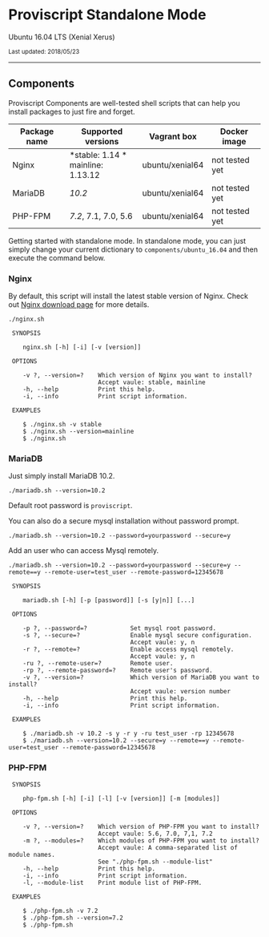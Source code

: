# Proviscript Standalone Mode

Ubuntu 16.04 LTS (Xenial Xerus)

<small>Last updated: 2018/05/23</small>

---

## Components

Proviscript Components are well-tested shell scripts that can help you install packages to just fire and forget. 

| Package name  | Supported versions | Vagrant box | Docker image |
|---|---|---|---|
|  Nginx |  *stable: 1.14 *<br />mainline: 1.13.12 | ubuntu/xenial64 | not tested yet |
|  MariaDB |  *10.2* | ubuntu/xenial64 | not tested yet |
|  PHP-FPM |  *7.2*, 7.1, 7.0, 5.6 | ubuntu/xenial64 | not tested yet |



Getting started with standalone mode. In standalone mode, you can just simply change your current dictionary to `components/ubuntu_16.04` and then execute the command below.


### Nginx

By default, this script will install the latest stable version of Nginx.
Check out <a href="https://nginx.org/en/download.html">Nginx download page</a> for more details.

```
./nginx.sh
```


```
 SYNOPSIS

    nginx.sh [-h] [-i] [-v [version]]

 OPTIONS

    -v ?, --version=?    Which version of Nginx you want to install?
                         Accept vaule: stable, mainline
    -h, --help           Print this help.
    -i, --info           Print script information.

 EXAMPLES

    $ ./nginx.sh -v stable
    $ ./nginx.sh --version=mainline
    $ ./nginx.sh
```

### MariaDB

Just simply install MariaDB 10.2.
```
./mariadb.sh --version=10.2
```
Default root password is `proviscript`.

You can also do a secure mysql installation without password prompt.

```
./mariadb.sh --version=10.2 --password=yourpassword --secure=y
```
Add an user who can access Mysql remotely.
```
./mariadb.sh --version=10.2 --password=yourpassword --secure=y --remote==y --remote-user=test_user --remote-password=12345678
```

```
 SYNOPSIS

    mariadb.sh [-h] [-p [password]] [-s [y|n]] [...]

 OPTIONS

    -p ?, --password=?            Set mysql root password.
    -s ?, --secure=?              Enable mysql secure configuration.
                                  Accept vaule: y, n
    -r ?, --remote=?              Enable access mysql remotely.
                                  Accept vaule: y, n
    -ru ?, --remote-user=?        Remote user.
    -rp ?, --remote-password=?    Remote user's password.
    -v ?, --version=?             Which version of MariaDB you want to install?
                                  Accept vaule: version number
    -h, --help                    Print this help.
    -i, --info                    Print script information.

 EXAMPLES

    $ ./mariadb.sh -v 10.2 -s y -r y -ru test_user -rp 12345678
    $ ./mariadb.sh --version=10.2 --secure=y --remote==y --remote-user=test_user --remote-password=12345678

```
### PHP-FPM

```
 SYNOPSIS

    php-fpm.sh [-h] [-i] [-l] [-v [version]] [-m [modules]]

 OPTIONS

    -v ?, --version=?    Which version of PHP-FPM you want to install?
                         Accept vaule: 5.6, 7.0, 7,1, 7.2
    -m ?, --modules=?    Which modules of PHP-FPM you want to install?
                         Accept vaule: A comma-separated list of module names.
                         See "./php-fpm.sh --module-list"
    -h, --help           Print this help.
    -i, --info           Print script information.
    -l, --module-list    Print module list of PHP-FPM.

 EXAMPLES

    $ ./php-fpm.sh -v 7.2
    $ ./php-fpm.sh --version=7.2
    $ ./php-fpm.sh
```
